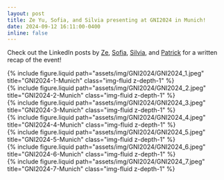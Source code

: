 ```yaml
---
layout: post
title: Ze Yu, Sofia, and Silvia presenting at GNI2024 in Munich!
date: 2024-09-12 16:11:00-0400
inline: false
---
```


Check out the LinkedIn posts by [Ze](https://www.linkedin.com/feed/update/urn:li:activity:7241088244052819969/), [Sofia](https://www.linkedin.com/feed/update/urn:li:activity:7240045398306803712/), [Silvia](https://www.linkedin.com/feed/update/urn:li:activity:7239850836179271680/), and [Patrick](https://www.linkedin.com/feed/update/urn:li:activity:7241259057813045248/) for a written recap of the event!

<div class="row justify-content-sm-center">
    <div class="col-sm-10 mt-3 mt-md-0">
        {% include figure.liquid path="assets/img/GNI2024/GNI2024_1.jpeg" title="GNI2024-1-Munich" class="img-fluid z-depth-1" %}
    </div>
</div>

<div class="row justify-content-sm-center">
    <div class="col-sm-10 mt-3 mt-md-0">
        {% include figure.liquid path="assets/img/GNI2024/GNI2024_2.jpeg" title="GNI2024-2-Munich" class="img-fluid z-depth-1" %}
    </div>
</div>

<div class="row justify-content-sm-center">
    <div class="col-sm-10 mt-3 mt-md-0">
        {% include figure.liquid path="assets/img/GNI2024/GNI2024_3.jpeg" title="GNI2024-3-Munich" class="img-fluid z-depth-1" %}
    </div>
</div>

<div class="row justify-content-sm-center">
    <div class="col-sm-10 mt-3 mt-md-0">
        {% include figure.liquid path="assets/img/GNI2024/GNI2024_4.jpeg" title="GNI2024-4-Munich" class="img-fluid z-depth-1" %}
    </div>
</div>

<div class="row justify-content-sm-center">
    <div class="col-sm-10 mt-3 mt-md-0">
        {% include figure.liquid path="assets/img/GNI2024/GNI2024_5.jpeg" title="GNI2024-5-Munich" class="img-fluid z-depth-1" %}
    </div>
</div>

<div class="row justify-content-sm-center">
    <div class="col-sm-10 mt-3 mt-md-0">
        {% include figure.liquid path="assets/img/GNI2024/GNI2024_6.jpeg" title="GNI2024-6-Munich" class="img-fluid z-depth-1" %}
    </div>
</div>

<div class="row justify-content-sm-center">
    <div class="col-sm-10 mt-3 mt-md-0">
        {% include figure.liquid path="assets/img/GNI2024/GNI2024_7.jpeg" title="GNI2024-7-Munich" class="img-fluid z-depth-1" %}
    </div>
</div>
